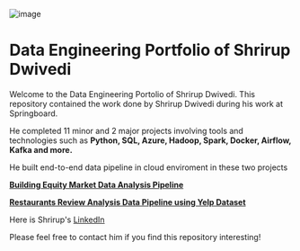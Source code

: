 ![image](https://user-images.githubusercontent.com/68109182/215869852-56470623-afdd-48f9-bc84-5d4ad5d12bfd.png)

# Data Engineering Portfolio of Shrirup Dwivedi

Welcome to the Data Engineering Portolio of Shrirup Dwivedi. This repository contained the work done by Shrirup Dwivedi during his work at Springboard. 

He completed 11 minor and 2 major projects involving tools and technologies such as **Python, SQL, Azure, Hadoop, Spark, Docker, Airflow, Kafka and more.**

He built end-to-end data pipeline in cloud enviroment in these two projects 

**[Building Equity Market Data Analysis Pipeline](https://github.com/shrirupdwivedi/Springboard/tree/main/Capstone%202)**

**[Restaurants Review Analysis Data Pipeline using Yelp Dataset](https://github.com/shrirupdwivedi/Springboard/tree/main/Capstone)**

Here is Shrirup's [LinkedIn](https://www.linkedin.com/in/shrirupdwivedi/) 

Please feel free to contact him if you find this repository interesting!

